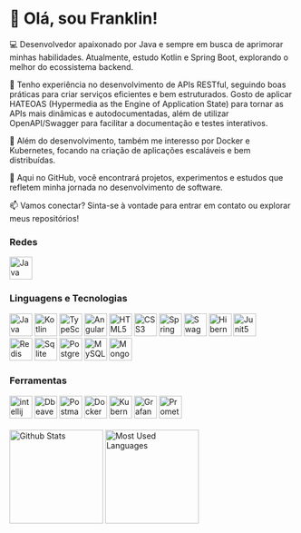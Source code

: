 # 👋 Olá, sou Franklin!

💻 Desenvolvedor apaixonado por Java e sempre em busca de aprimorar minhas habilidades. Atualmente, estudo Kotlin e Spring Boot, explorando o melhor do ecossistema backend.

🔗 Tenho experiência no desenvolvimento de APIs RESTful, seguindo boas práticas para criar serviços eficientes e bem estruturados. Gosto de aplicar HATEOAS (Hypermedia as the Engine of Application State) para tornar as APIs mais dinâmicas e autodocumentadas, além de utilizar OpenAPI/Swagger para facilitar a documentação e testes interativos.

🚀 Além do desenvolvimento, também me interesso por Docker e Kubernetes, focando na criação de aplicações escaláveis e bem distribuídas.

📌 Aqui no GitHub, você encontrará projetos, experimentos e estudos que refletem minha jornada no desenvolvimento de software.

📫 Vamos conectar? Sinta-se à vontade para entrar em contato ou explorar meus repositórios!

### Redes
<div>
    <a href="https://www.linkedin.com/in/franklinpereira98/">
    <img
        alt="Java"
        title="Java"
        width="40px"
        style="padding right: 10px"
        src="https://cdn.jsdelivr.net/gh/devicons/devicon@latest/icons/linkedin/linkedin-original.svg"        
    />
    </a>
    
</div>

### Linguagens e Tecnologias

<div>
    <img 
        alt="Java"
        title="Java"
        width="40px"
        style="padding right: 10px"
        src="https://cdn.jsdelivr.net/gh/devicons/devicon@latest/icons/java/java-original-wordmark.svg" 
    />
    <img 
        alt="Kotlin"
        title="Kotlin"
        width="40px"
        style="padding right: 10px"
        src="https://cdn.jsdelivr.net/gh/devicons/devicon@latest/icons/kotlin/kotlin-original.svg"
    />
    <img
        alt="TypeScript"
        title="TypeScript"
        width="40px"
        style="padding right: 10px"
        src="https://cdn.jsdelivr.net/gh/devicons/devicon@latest/icons/typescript/typescript-original.svg" 
    />
    <img 
        alt="Angular"
        title="Angular"
        width="40px"
        style="padding right: 10px"
        src="https://cdn.jsdelivr.net/gh/devicons/devicon@latest/icons/angular/angular-original.svg" 
    />
    <img 
        alt="HTML5"
        title="HTML5"
        width="40px"
        style="padding right: 10px"
        src="https://cdn.jsdelivr.net/gh/devicons/devicon@latest/icons/html5/html5-original.svg" 
    />
    <img 
        alt="CSS3"
        title="CSS3"
        width="40px"
        style="padding right: 10px"        
        src="https://cdn.jsdelivr.net/gh/devicons/devicon@latest/icons/css3/css3-original.svg" 
    />
    <img 
        alt="Spring"
        title="Spring"
        width="40px"
        style="padding right: 10px"
        src="https://cdn.jsdelivr.net/gh/devicons/devicon@latest/icons/spring/spring-original.svg"
    />
    <img 
        alt="Swagger API"
        title="Swagger API"
        width="40px"
        style="padding right: 10px"
        src="https://cdn.jsdelivr.net/gh/devicons/devicon@latest/icons/swagger/swagger-original.svg" 
    />    
    <img 
        alt="Hibernate"
        title="Hibernate"
        width="40px"
        style="padding right: 10px"
        src="https://cdn.jsdelivr.net/gh/devicons/devicon@latest/icons/hibernate/hibernate-original-wordmark.svg" 
    />       
    <img 
        alt="Junit5"
        title="Junit5"
        width="40px"
        style="padding right: 10px"
        src="https://cdn.jsdelivr.net/gh/devicons/devicon@latest/icons/junit/junit-plain-wordmark.svg"
    />    
</div>
<div>
    <img
        alt="Redis"
        title="Redis"
        width="40px"
        style="padding right: 10px"
        src="https://cdn.jsdelivr.net/gh/devicons/devicon@latest/icons/redis/redis-original.svg" 
    />
    <img
        alt="Sqlite"
        title="Sqlite"
        width="40px"
        style="padding right: 10px"
        src="https://cdn.jsdelivr.net/gh/devicons/devicon@latest/icons/sqlite/sqlite-original-wordmark.svg" 
    />
    <img 
        alt="PostgreSQL"
        title="PostgreSQL"
        width="40px"
        style="padding right: 10px"
        src="https://cdn.jsdelivr.net/gh/devicons/devicon@latest/icons/postgresql/postgresql-original-wordmark.svg" 
    />
    <img
        alt="MySQL"
        title="MySQL"
        width="40px"
        style="padding right: 10px"
        src="https://cdn.jsdelivr.net/gh/devicons/devicon@latest/icons/mysql/mysql-original-wordmark.svg" 
    /> 
    <img
        alt="Mongodb"
        title="Mongodb"
        width="40px"
        style="padding right: 10px"
        src="https://cdn.jsdelivr.net/gh/devicons/devicon@latest/icons/mongodb/mongodb-original-wordmark.svg" 
    />
</div>

### Ferramentas

<div>
    <img
        alt="intellij"
        title="intellij"
        width="40px"
        style="padding right: 10px"
        src="https://cdn.jsdelivr.net/gh/devicons/devicon@latest/icons/intellij/intellij-original.svg"
    />
    <img 
        alt="Dbeaver"
        title="Dbeaver"
        width="40px"
        style="padding right: 10px"
        src="https://cdn.jsdelivr.net/gh/devicons/devicon@latest/icons/dbeaver/dbeaver-original.svg"
    />
    <img 
        alt="Postman"
        title="Postman"
        width="40px"
        style="padding right: 10px"
        src="https://cdn.jsdelivr.net/gh/devicons/devicon@latest/icons/postman/postman-original.svg"
    />
    <img 
        alt="Docker"
        title="Docker"
        width="40px"
        style="padding right: 10px"
        src="https://cdn.jsdelivr.net/gh/devicons/devicon@latest/icons/docker/docker-original-wordmark.svg" 
    />
    <img 
        alt="Kubernets"
        title="Kubernets"
        width="40px"
        style="padding right: 10px"
        src="https://cdn.jsdelivr.net/gh/devicons/devicon@latest/icons/kubernetes/kubernetes-original.svg" 
    />
    <img
        alt="Grafana"
        title="Grafana"
        width="40px"
        style="padding right: 10px"
        src="https://cdn.jsdelivr.net/gh/devicons/devicon@latest/icons/grafana/grafana-original-wordmark.svg" 
    />
    <img
        alt="Prometheus"
        title="Prometheus"
        width="40px"
        style="padding right: 10px"
        src="https://cdn.jsdelivr.net/gh/devicons/devicon@latest/icons/prometheus/prometheus-plain-wordmark.svg" 
    />
   
</div>
<br>
<div>
    <img 
        alt="Github Stats"
        height="165px" src="https://github-readme-stats.vercel.app/api?username=Hyuse98&count_private=true&show_icons=true&theme=tokyonight"
    />
    <img
        alt="Most Used Languages"
        height="165px" src="https://github-readme-stats.vercel.app/api/top-langs/?username=Hyuse98&count_private=true&show_icons=true&theme=tokyonight"
    />
</div>
